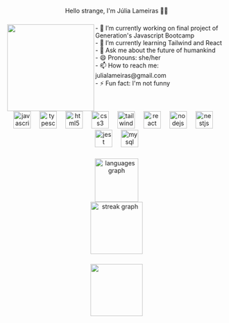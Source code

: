 
<p align="center">Hello strange, I'm Júlia Lameiras 🖖🏻</p>

###

<img align="left" height="200" src="https://media.tenor.com/ogsH7Ailje8AAAAM/cat-funny-cat.gif"  />

###

<p align="left">- 🔭 I’m currently working on final project of Generation's Javascript Bootcamp <br>- 🌱 I’m currently learning Tailwind and React<br>- 💬 Ask me about the future of humankind <br>- 😄 Pronouns: she/her <br>- 📫 How to reach me: julialameiras@gmail.com <br>- ⚡ Fun fact: I'm not funny</p>

###

<br clear="both">

<div align="center">
  <img src="https://cdn.jsdelivr.net/gh/devicons/devicon/icons/javascript/javascript-original.svg" height="40" alt="javascript logo"  />
  <img width="12" />
  <img src="https://cdn.jsdelivr.net/gh/devicons/devicon/icons/typescript/typescript-original.svg" height="40" alt="typescript logo"  />
  <img width="12" />
  <img src="https://cdn.jsdelivr.net/gh/devicons/devicon/icons/html5/html5-original.svg" height="40" alt="html5 logo"  />
  <img width="12" />
  <img src="https://cdn.jsdelivr.net/gh/devicons/devicon/icons/css3/css3-original.svg" height="40" alt="css3 logo"  />
  <img width="12" />
  <img src="https://cdn.jsdelivr.net/gh/devicons/devicon/icons/tailwindcss/tailwindcss-original-wordmark.svg" height="40" alt="tailwindcss logo"  />
  <img width="12" />
  <img src="https://cdn.jsdelivr.net/gh/devicons/devicon/icons/react/react-original.svg" height="40" alt="react logo"  />
  <img width="12" />
  <img src="https://cdn.jsdelivr.net/gh/devicons/devicon/icons/nodejs/nodejs-original.svg" height="40" alt="nodejs logo"  />
  <img width="12" />
  <img src="https://cdn.jsdelivr.net/gh/devicons/devicon/icons/nestjs/nestjs-original.svg" height="40" alt="nestjs logo"  />
  <img width="12" />
  <img src="https://cdn.jsdelivr.net/gh/devicons/devicon/icons/jest/jest-plain.svg" height="40" alt="jest logo"  />
  <img width="12" />
  <img src="https://cdn.jsdelivr.net/gh/devicons/devicon/icons/mysql/mysql-original.svg" height="40" alt="mysql logo"  />
</div>

###

<div align="center">
  <img src="https://github-readme-stats.vercel.app/api/top-langs?username=julialameiras&locale=en&hide_title=true&layout=compact&card_width=320&langs_count=10&theme=bear&hide_border=true&order=2" height="100" alt="languages graph" /> <br>
  <img src="https://streak-stats.demolab.com?user=julialameiras&locale=en&mode=weekly&theme=bear&hide_border=true&border_radius=0&order=3" height="120" alt="streak graph"  />
</div>

###

<div align="center">
  <img height="120" src="https://media.giphy.com/headers/GitHub/w8ZJLtJbmuph.gif"  />
</div>

###
